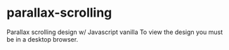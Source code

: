 # parallax-scrolling
Parallax scrolling design w/ Javascript vanilla
To view the design you must be in a desktop browser.
